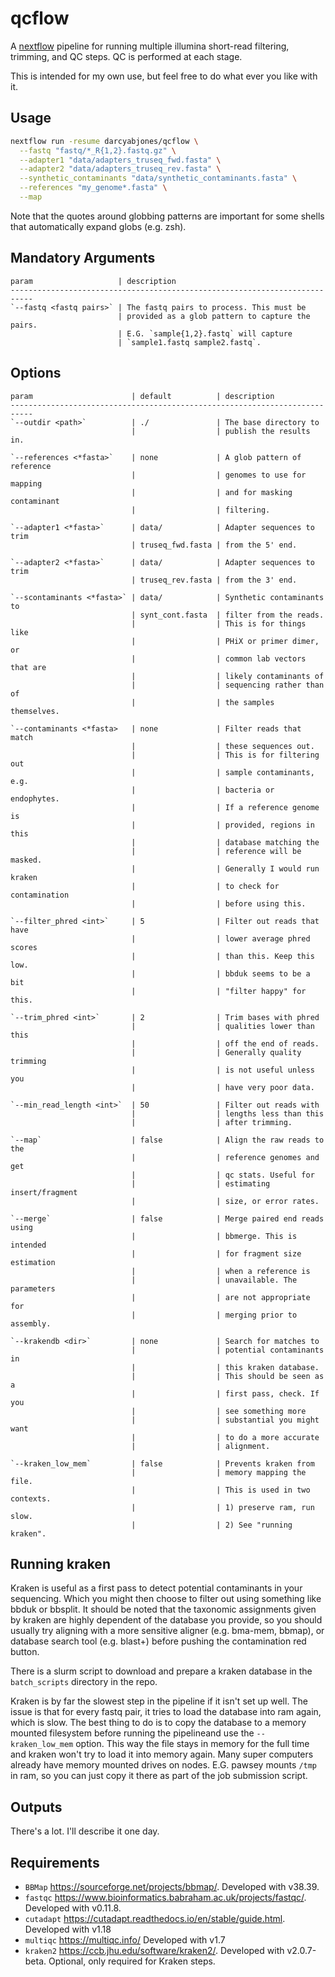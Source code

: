 # qcflow

A [nextflow](www.nextflow.io) pipeline for running multiple illumina
short-read filtering, trimming, and QC steps. QC is performed at each stage.

This is intended for my own use, but feel free to do what ever you like with it.


## Usage

```bash
nextflow run -resume darcyabjones/qcflow \
  --fastq "fastq/*_R{1,2}.fastq.gz" \
  --adapter1 "data/adapters_truseq_fwd.fasta" \
  --adapter2 "data/adapters_truseq_rev.fasta" \
  --synthetic_contaminants "data/synthetic_contaminants.fasta" \
  --references "my_genome*.fasta" \
  --map
```

Note that the quotes around globbing patterns are important for some
shells that automatically expand globs (e.g. zsh).

## Mandatory Arguments

```
param                   | description
---------------------------------------------------------------------------
`--fastq <fastq pairs>` | The fastq pairs to process. This must be
                        | provided as a glob pattern to capture the pairs.
                        | E.G. `sample{1,2}.fastq` will capture
                        | `sample1.fastq sample2.fastq`.
```

## Options

```
param                      | default          | description
---------------------------------------------------------------------------
`--outdir <path>`          | ./               | The base directory to
                           |                  | publish the results in.

`--references <*fasta>`    | none             | A glob pattern of reference
                           |                  | genomes to use for mapping
                           |                  | and for masking contaminant
                           |                  | filtering.

`--adapter1 <*fasta>`      | data/            | Adapter sequences to trim
                           | truseq_fwd.fasta | from the 5' end.

`--adapter2 <*fasta>`      | data/            | Adapter sequences to trim
                           | truseq_rev.fasta | from the 3' end.

`--scontaminants <*fasta>` | data/            | Synthetic contaminants to
                           | synt_cont.fasta  | filter from the reads.
                           |                  | This is for things like
                           |                  | PHiX or primer dimer, or
                           |                  | common lab vectors that are
                           |                  | likely contaminants of
                           |                  | sequencing rather than of
                           |                  | the samples themselves.

`--contaminants <*fasta>   | none             | Filter reads that match
                           |                  | these sequences out.
                           |                  | This is for filtering out
                           |                  | sample contaminants, e.g.
                           |                  | bacteria or endophytes.
                           |                  | If a reference genome is
                           |                  | provided, regions in this
                           |                  | database matching the
                           |                  | reference will be masked.
                           |                  | Generally I would run kraken
                           |                  | to check for contamination
                           |                  | before using this.

`--filter_phred <int>`     | 5                | Filter out reads that have
                           |                  | lower average phred scores
                           |                  | than this. Keep this low.
                           |                  | bbduk seems to be a bit
                           |                  | "filter happy" for this.

`--trim_phred <int>`       | 2                | Trim bases with phred
                           |                  | qualities lower than this
                           |                  | off the end of reads.
                           |                  | Generally quality trimming
                           |                  | is not useful unless you
                           |                  | have very poor data.

`--min_read_length <int>`  | 50               | Filter out reads with
                           |                  | lengths less than this
                           |                  | after trimming.

`--map`                    | false            | Align the raw reads to the
                           |                  | reference genomes and get
                           |                  | qc stats. Useful for
                           |                  | estimating insert/fragment
                           |                  | size, or error rates.

`--merge`                  | false            | Merge paired end reads using
                           |                  | bbmerge. This is intended
                           |                  | for fragment size estimation
                           |                  | when a reference is
                           |                  | unavailable. The parameters
                           |                  | are not appropriate for
                           |                  | merging prior to assembly.

`--krakendb <dir>`         | none             | Search for matches to
                           |                  | potential contaminants in
                           |                  | this kraken database.
                           |                  | This should be seen as a
                           |                  | first pass, check. If you
                           |                  | see something more
                           |                  | substantial you might want
                           |                  | to do a more accurate
                           |                  | alignment.

`--kraken_low_mem`         | false            | Prevents kraken from
                           |                  | memory mapping the file.
                           |                  | This is used in two contexts.
                           |                  | 1) preserve ram, run slow.
                           |                  | 2) See "running kraken".
```

## Running kraken

Kraken is useful as a first pass to detect potential contaminants in your
sequencing. Which you might then choose to filter out using something like
bbduk or bbsplit. It should be noted that the taxonomic assignments given
by kraken are highly dependent of the database you provide, so you should
usually try aligning with a more sensitive aligner (e.g. bma-mem, bbmap),
or database search tool (e.g. blast+) before pushing the contamination red
button.

There is a slurm script to download and prepare a kraken database in the
`batch_scripts` directory in the repo.

Kraken is by far the slowest step in the pipeline if it isn't set up well.
The issue is that for every fastq pair, it tries to load the database into
ram again, which is slow. The best thing to do is to copy the database to
a memory mounted filesystem before running the pipelineand use the
`--kraken_low_mem` option. This way the file stays in memory for the full
time and kraken won't try to load it into memory again.
Many super computers already have memory mounted drives on nodes.
E.G. pawsey mounts `/tmp` in ram, so you can just copy it there as part
of the job submission script.

## Outputs

There's a lot. I'll describe it one day.

## Requirements

* `BBMap` <https://sourceforge.net/projects/bbmap/>.
  Developed with v38.39.
* `fastqc` <https://www.bioinformatics.babraham.ac.uk/projects/fastqc/>.
  Developed with v0.11.8.
* `cutadapt` <https://cutadapt.readthedocs.io/en/stable/guide.html>.
  Developed with v1.18
* `multiqc` <https://multiqc.info/>
  Developed with v1.7
* `kraken2` <https://ccb.jhu.edu/software/kraken2/>.
  Developed with v2.0.7-beta.
  Optional, only required for Kraken steps.
